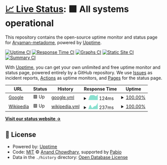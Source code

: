 # [📈 Live Status](https://Aryaman-metadome.github.io/vsa-ai): <!--live status--> **🟩 All systems operational**

This repository contains the open-source uptime monitor and status page for [Aryaman-metadome](https://Aryaman-metadome.github.io/vsa-ai), powered by [Upptime](https://github.com/upptime/upptime).

[![Uptime CI](https://github.com/Aryaman-metadome/vsa-ai/workflows/Uptime%20CI/badge.svg)](https://github.com/Aryaman-metadome/vsa-ai/actions?query=workflow%3A%22Uptime+CI%22)
[![Response Time CI](https://github.com/Aryaman-metadome/vsa-ai/workflows/Response%20Time%20CI/badge.svg)](https://github.com/Aryaman-metadome/vsa-ai/actions?query=workflow%3A%22Response+Time+CI%22)
[![Graphs CI](https://github.com/Aryaman-metadome/vsa-ai/workflows/Graphs%20CI/badge.svg)](https://github.com/Aryaman-metadome/vsa-ai/actions?query=workflow%3A%22Graphs+CI%22)
[![Static Site CI](https://github.com/Aryaman-metadome/vsa-ai/workflows/Static%20Site%20CI/badge.svg)](https://github.com/Aryaman-metadome/vsa-ai/actions?query=workflow%3A%22Static+Site+CI%22)
[![Summary CI](https://github.com/Aryaman-metadome/vsa-ai/workflows/Summary%20CI/badge.svg)](https://github.com/Aryaman-metadome/vsa-ai/actions?query=workflow%3A%22Summary+CI%22)

With [Upptime](https://upptime.js.org), you can get your own unlimited and free uptime monitor and status page, powered entirely by a GitHub repository. We use [Issues](https://github.com/Aryaman-metadome/vsa-ai/issues) as incident reports, [Actions](https://github.com/Aryaman-metadome/vsa-ai/actions) as uptime monitors, and [Pages](https://Aryaman-metadome.github.io/vsa-ai) for the status page.

<!--start: status pages-->
<!-- This summary is generated by Upptime (https://github.com/upptime/upptime) -->
<!-- Do not edit this manually, your changes will be overwritten -->
<!-- prettier-ignore -->
| URL | Status | History | Response Time | Uptime |
| --- | ------ | ------- | ------------- | ------ |
| <img alt="" src="https://icons.duckduckgo.com/ip3/www.google.com.ico" height="13"> [Google](https://www.google.com) | 🟩 Up | [google.yml](https://github.com/Aryaman-metadome/test/commits/HEAD/history/google.yml) | <details><summary><img alt="Response time graph" src="./graphs/google/response-time-week.png" height="20"> 124ms</summary><br><a href="https://Aryaman-metadome.github.io/test/history/google"><img alt="Response time 124" src="https://img.shields.io/endpoint?url=https%3A%2F%2Fraw.githubusercontent.com%2FAryaman-metadome%2Ftest%2FHEAD%2Fapi%2Fgoogle%2Fresponse-time.json"></a><br><a href="https://Aryaman-metadome.github.io/test/history/google"><img alt="24-hour response time 301" src="https://img.shields.io/endpoint?url=https%3A%2F%2Fraw.githubusercontent.com%2FAryaman-metadome%2Ftest%2FHEAD%2Fapi%2Fgoogle%2Fresponse-time-day.json"></a><br><a href="https://Aryaman-metadome.github.io/test/history/google"><img alt="7-day response time 124" src="https://img.shields.io/endpoint?url=https%3A%2F%2Fraw.githubusercontent.com%2FAryaman-metadome%2Ftest%2FHEAD%2Fapi%2Fgoogle%2Fresponse-time-week.json"></a><br><a href="https://Aryaman-metadome.github.io/test/history/google"><img alt="30-day response time 124" src="https://img.shields.io/endpoint?url=https%3A%2F%2Fraw.githubusercontent.com%2FAryaman-metadome%2Ftest%2FHEAD%2Fapi%2Fgoogle%2Fresponse-time-month.json"></a><br><a href="https://Aryaman-metadome.github.io/test/history/google"><img alt="1-year response time 124" src="https://img.shields.io/endpoint?url=https%3A%2F%2Fraw.githubusercontent.com%2FAryaman-metadome%2Ftest%2FHEAD%2Fapi%2Fgoogle%2Fresponse-time-year.json"></a></details> | <details><summary><a href="https://Aryaman-metadome.github.io/test/history/google">100.00%</a></summary><a href="https://Aryaman-metadome.github.io/test/history/google"><img alt="All-time uptime 100.00%" src="https://img.shields.io/endpoint?url=https%3A%2F%2Fraw.githubusercontent.com%2FAryaman-metadome%2Ftest%2FHEAD%2Fapi%2Fgoogle%2Fuptime.json"></a><br><a href="https://Aryaman-metadome.github.io/test/history/google"><img alt="24-hour uptime 100.00%" src="https://img.shields.io/endpoint?url=https%3A%2F%2Fraw.githubusercontent.com%2FAryaman-metadome%2Ftest%2FHEAD%2Fapi%2Fgoogle%2Fuptime-day.json"></a><br><a href="https://Aryaman-metadome.github.io/test/history/google"><img alt="7-day uptime 100.00%" src="https://img.shields.io/endpoint?url=https%3A%2F%2Fraw.githubusercontent.com%2FAryaman-metadome%2Ftest%2FHEAD%2Fapi%2Fgoogle%2Fuptime-week.json"></a><br><a href="https://Aryaman-metadome.github.io/test/history/google"><img alt="30-day uptime 100.00%" src="https://img.shields.io/endpoint?url=https%3A%2F%2Fraw.githubusercontent.com%2FAryaman-metadome%2Ftest%2FHEAD%2Fapi%2Fgoogle%2Fuptime-month.json"></a><br><a href="https://Aryaman-metadome.github.io/test/history/google"><img alt="1-year uptime 100.00%" src="https://img.shields.io/endpoint?url=https%3A%2F%2Fraw.githubusercontent.com%2FAryaman-metadome%2Ftest%2FHEAD%2Fapi%2Fgoogle%2Fuptime-year.json"></a></details>
| <img alt="" src="https://icons.duckduckgo.com/ip3/en.wikipedia.org.ico" height="13"> [Wikipedia](https://en.wikipedia.org) | 🟩 Up | [wikipedia.yml](https://github.com/Aryaman-metadome/test/commits/HEAD/history/wikipedia.yml) | <details><summary><img alt="Response time graph" src="./graphs/wikipedia/response-time-week.png" height="20"> 237ms</summary><br><a href="https://Aryaman-metadome.github.io/test/history/wikipedia"><img alt="Response time 237" src="https://img.shields.io/endpoint?url=https%3A%2F%2Fraw.githubusercontent.com%2FAryaman-metadome%2Ftest%2FHEAD%2Fapi%2Fwikipedia%2Fresponse-time.json"></a><br><a href="https://Aryaman-metadome.github.io/test/history/wikipedia"><img alt="24-hour response time 66" src="https://img.shields.io/endpoint?url=https%3A%2F%2Fraw.githubusercontent.com%2FAryaman-metadome%2Ftest%2FHEAD%2Fapi%2Fwikipedia%2Fresponse-time-day.json"></a><br><a href="https://Aryaman-metadome.github.io/test/history/wikipedia"><img alt="7-day response time 237" src="https://img.shields.io/endpoint?url=https%3A%2F%2Fraw.githubusercontent.com%2FAryaman-metadome%2Ftest%2FHEAD%2Fapi%2Fwikipedia%2Fresponse-time-week.json"></a><br><a href="https://Aryaman-metadome.github.io/test/history/wikipedia"><img alt="30-day response time 237" src="https://img.shields.io/endpoint?url=https%3A%2F%2Fraw.githubusercontent.com%2FAryaman-metadome%2Ftest%2FHEAD%2Fapi%2Fwikipedia%2Fresponse-time-month.json"></a><br><a href="https://Aryaman-metadome.github.io/test/history/wikipedia"><img alt="1-year response time 237" src="https://img.shields.io/endpoint?url=https%3A%2F%2Fraw.githubusercontent.com%2FAryaman-metadome%2Ftest%2FHEAD%2Fapi%2Fwikipedia%2Fresponse-time-year.json"></a></details> | <details><summary><a href="https://Aryaman-metadome.github.io/test/history/wikipedia">100.00%</a></summary><a href="https://Aryaman-metadome.github.io/test/history/wikipedia"><img alt="All-time uptime 100.00%" src="https://img.shields.io/endpoint?url=https%3A%2F%2Fraw.githubusercontent.com%2FAryaman-metadome%2Ftest%2FHEAD%2Fapi%2Fwikipedia%2Fuptime.json"></a><br><a href="https://Aryaman-metadome.github.io/test/history/wikipedia"><img alt="24-hour uptime 100.00%" src="https://img.shields.io/endpoint?url=https%3A%2F%2Fraw.githubusercontent.com%2FAryaman-metadome%2Ftest%2FHEAD%2Fapi%2Fwikipedia%2Fuptime-day.json"></a><br><a href="https://Aryaman-metadome.github.io/test/history/wikipedia"><img alt="7-day uptime 100.00%" src="https://img.shields.io/endpoint?url=https%3A%2F%2Fraw.githubusercontent.com%2FAryaman-metadome%2Ftest%2FHEAD%2Fapi%2Fwikipedia%2Fuptime-week.json"></a><br><a href="https://Aryaman-metadome.github.io/test/history/wikipedia"><img alt="30-day uptime 100.00%" src="https://img.shields.io/endpoint?url=https%3A%2F%2Fraw.githubusercontent.com%2FAryaman-metadome%2Ftest%2FHEAD%2Fapi%2Fwikipedia%2Fuptime-month.json"></a><br><a href="https://Aryaman-metadome.github.io/test/history/wikipedia"><img alt="1-year uptime 100.00%" src="https://img.shields.io/endpoint?url=https%3A%2F%2Fraw.githubusercontent.com%2FAryaman-metadome%2Ftest%2FHEAD%2Fapi%2Fwikipedia%2Fuptime-year.json"></a></details>

<!--end: status pages-->

[**Visit our status website →**](https://Aryaman-metadome.github.io/vsa-ai)

## 📄 License

- Powered by: [Upptime](https://github.com/upptime/upptime)
- Code: [MIT](./LICENSE) © [Anand Chowdhary](https://anandchowdhary.com), supported by [Pabio](https://pabio.com)
- Data in the `./history` directory: [Open Database License](https://opendatacommons.org/licenses/odbl/1-0/)
